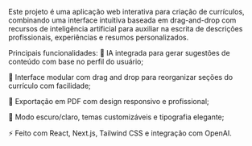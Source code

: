 Este projeto é uma aplicação web interativa para criação de currículos, combinando uma interface intuitiva baseada em drag-and-drop com recursos de inteligência artificial para auxiliar na escrita de descrições profissionais, experiências e resumos personalizados.

Principais funcionalidades:
🧠 IA integrada para gerar sugestões de conteúdo com base no perfil do usuário;

🎨 Interface modular com drag and drop para reorganizar seções do currículo com facilidade;

📄 Exportação em PDF com design responsivo e profissional;

🌙 Modo escuro/claro, temas customizáveis e tipografia elegante;

⚡ Feito com React, Next.js, Tailwind CSS e integração com OpenAI.
